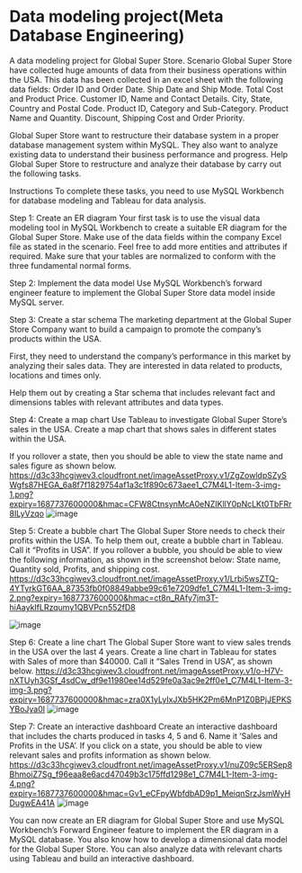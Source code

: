 # Data modeling project(Meta Database Engineering)
A data modeling project for Global Super Store.
Scenario
Global Super Store have collected huge amounts of data from their business operations within the USA. This data has been collected in an excel sheet with the following data fields: 
Order ID and Order Date.
Ship Date and Ship Mode.
Total Cost and Product Price.
Customer ID, Name and Contact Details. 
City, State, Country and Postal Code.
Product ID, Category and Sub-Category.
Product Name and Quantity.
Discount, Shipping Cost and Order Priority.

Global Super Store want to restructure their database system in a proper database management system within MySQL. They also want to analyze existing data to understand their business performance and progress. 
Help Global Super Store to restructure and analyze their database by carry out the following tasks.

Instructions
To complete these tasks, you need to use MySQL Workbench for database modeling and Tableau for data analysis. 

Step 1: Create an ER diagram
Your first task is to use the visual data modeling tool in MySQL Workbench to create a suitable ER diagram for the Global Super Store. 
Make use of the data fields within the company Excel file as stated in the scenario. Feel free to add more entities and attributes if required. Make sure that your tables are normalized to conform with the three fundamental normal forms. 

Step 2: Implement the data model
Use MySQL Workbench’s forward engineer feature to implement the Global Super Store data model inside MySQL server.

Step 3: Create a star schema
The marketing department at the Global Super Store Company want to build a campaign to promote the company’s products within the USA. 

First, they need to understand the company’s performance in this market by analyzing their sales data. They are interested in data related to products, locations and times only. 

Help them out by creating a Star schema that includes relevant fact and dimensions tables with relevant attributes and data types.

Step 4: Create a map chart
Use Tableau to investigate Global Super Store’s sales in the USA. Create a map chart that shows sales in different states within the USA. 

If you rollover a state, then you should be able to view the state name and sales figure as shown below.
https://d3c33hcgiwev3.cloudfront.net/imageAssetProxy.v1/ZgZowldpSZySWgfs87HEGA_6a8f7f1829754af1a3c1f890c673aee1_C7M4L1-Item-3-img-1.png?expiry=1687737600000&hmac=CFW8CtnsynMcA0eNZIKllY0pNcLKt0TbFRr8ILyVzqo
![image](https://github.com/Celine0k0y3/DB_Project/assets/122078188/4f3f2c62-1e08-46d6-b240-16116f053a23)


Step 5: Create a bubble chart
The Global Super Store needs to check their profits within the USA. To help them out, create a bubble chart in Tableau. Call it “Profits in USA”. 
If you rollover a bubble, you should be able to view the following information, as shown in the screenshot below:
State name,
Quantity sold,
Profits,
and shipping cost. 
https://d3c33hcgiwev3.cloudfront.net/imageAssetProxy.v1/Lrbi5wsZTQ-4YTyrkGT6AA_87353fb0f08849abbe99c61e7209dfe1_C7M4L1-Item-3-img-2.png?expiry=1687737600000&hmac=ct8n_RAfy7jm3T-hiAaykIfLRzqumy1QBVPcn552fD8

![image](https://github.com/Celine0k0y3/DB_Project/assets/122078188/6fa1df2d-5695-4942-821e-15448264ad4e)


Step 6: Create a line chart
The Global Super Store want to view sales trends in the USA over the last 4 years. Create a line chart in Tableau for states with Sales of more than $40000. Call it “Sales Trend in USA”, as shown below. 
https://d3c33hcgiwev3.cloudfront.net/imageAssetProxy.v1/o-H7V-nXTUyh3GSf_4sdCw_df9e11980ee14d529fe0a3ac9e2ff0e1_C7M4L1-Item-3-img-3.png?expiry=1687737600000&hmac=zra0X1yLyIxJXb5HK2Pm6MnP1Z0BPjJEPKSYBoJya0I
![image](https://github.com/Celine0k0y3/DB_Project/assets/122078188/a708f3a0-9bca-4ad9-831c-36f78e383ca4)

Step 7: Create an interactive dashboard
Create an interactive dashboard that includes the charts produced in tasks 4, 5 and 6. Name it ‘Sales and Profits in the USA’. If you click on a state, you should be able to view relevant sales and profits information as shown below.
https://d3c33hcgiwev3.cloudfront.net/imageAssetProxy.v1/nuZ09c5ERSep8BhmoiZ7Sg_f96eaa8e6acd47049b3c175ffd1298e1_C7M4L1-Item-3-img-4.png?expiry=1687737600000&hmac=Gv1_eCFpyWbfdbAD9p1_MeiqnSrzJsmWyHDugwEA41A
![image](https://github.com/Celine0k0y3/DB_Project/assets/122078188/7b9094c3-53cb-4ee4-8aa9-9b38f4ab2c1a)


You can now create an ER diagram for Global Super Store and use MySQL Workbench’s Forward Engineer feature to implement the ER diagram in a MySQL database. You also know how to develop a dimensional data model for the Global Super Store. You can also analyze data with relevant charts using Tableau and build an interactive dashboard.
